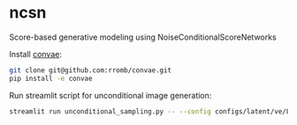 # ncsn
Score-based generative modeling using NoiseConditionalScoreNetworks

Install [convae](https://github.com/rromb/convae):
```bash
git clone git@github.com:rromb/convae.git
pip install -e convae
```

Run streamlit script for unconditional image generation:
```bash
streamlit run unconditional_sampling.py -- --config configs/latent/ve/LSUNchurch_small.yaml
```

